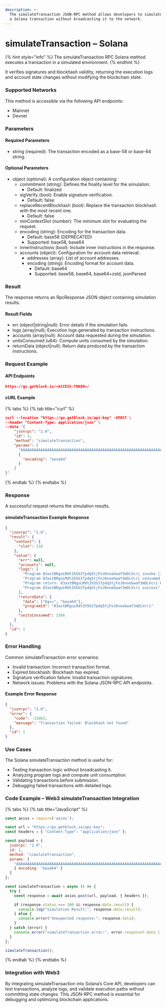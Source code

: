 ```yaml
---
description: >-
  The simulateTransaction JSON-RPC method allows developers to simulate sending
  a Solana transaction without broadcasting it to the network.
---
```


# simulateTransaction – Solana

{% hint style="info" %}
The simulateTransaction RPC Solana method executes a transaction in a simulated environment.&#x20;
{% endhint %}

It verifies signatures and blockhash validity, returning the execution logs and account state changes without modifying the blockchain state.

### Supported Networks

This method is accessible via the following API endpoints:

* Mainnet
* Devnet

### Parameters

#### Required Parameters

* string (required): The transaction encoded as a base-58 or base-64 string.

#### Optional Parameters

* object (optional): A configuration object containing:
  * commitment (string): Defines the finality level for the simulation.
    * Default: finalized
  * sigVerify (bool): Enable signature verification.
    * Default: false
  * replaceRecentBlockhash (bool): Replace the transaction blockhash with the most recent one.
    * Default: false
  * minContextSlot (number): The minimum slot for evaluating the request.
  * encoding (string): Encoding for the transaction data.
    * Default: base58 (DEPRECATED)
    * Supported: base58, base64
  * innerInstructions (bool): Include inner instructions in the response.
  * accounts (object): Configuration for account data retrieval:
    * addresses (array): List of account addresses.
    * encoding (string): Encoding format for account data.
      * Default: base64
      * Supported: base58, base64, base64+zstd, jsonParsed

### Result

The response returns an RpcResponse JSON object containing simulation results.

#### Result Fields

* err (object|string|null): Error details if the simulation fails.
* logs (array|null): Execution logs generated by transaction instructions.
* accounts (array|null): Account data requested during the simulation.
* unitsConsumed (u64): Compute units consumed by the simulation.
* returnData (object|null): Return data produced by the transaction instructions.

### Request Example

#### API Endpoints

```json
https://go.getblock.io/<ACCESS-TOKEN>/
```

#### cURL Example

{% tabs %}
{% tab title="curl" %}
```json
curl --location "https://go.getblock.io/api-key" -XPOST \
--header "Content-Type: application/json" \
--data '{
    "jsonrpc": "2.0",
    "id": 1,
    "method": "simulateTransaction",
    "params": [
      "AQAAAAAAAAAAAAAAAAAAAAAAAAAAAAAAAAAAAAAAAAAAAAAAAAAAAAAAAAAAAAAAAAAAAAAAAAAAAAAAAAAAAAABAAEDArczbMia1tLmq7zz4DinMNN0pJ1JtLdqIJPUw3YrGCzYAMHBsgN27lcgB6H2WQvFgyZuJYHa46puOQo9yQ8CVQbd9uHXZaGT2cvhRs7reawctIXtX1s3kTqM9YV+/wCp20C7Wj2aiuk5TReAXo+VTVg8QTHjs0UjNMMKCvpzZ+ABAgEBARU=",
      {
        "encoding": "base64"
      }
    ]
}'
```
{% endtab %}
{% endtabs %}

### Response

A successful request returns the simulation results.

#### simulateTransaction Example Response

```json
{
  "jsonrpc": "2.0",
  "result": {
    "context": {
      "slot": 218
    },
    "value": {
      "err": null,
      "accounts": null,
      "logs": [
        "Program 83astBRguLMdt2h5U1Tpdq5tjFoJ6noeGwaY3mDLVcri invoke [1]",
        "Program 83astBRguLMdt2h5U1Tpdq5tjFoJ6noeGwaY3mDLVcri consumed 2366 of 1400000 compute units",
        "Program return: 83astBRguLMdt2h5U1Tpdq5tjFoJ6noeGwaY3mDLVcri KgAAAAAAAAA=",
        "Program 83astBRguLMdt2h5U1Tpdq5tjFoJ6noeGwaY3mDLVcri success"
      ],
      "returnData": {
        "data": ["Kg==", "base64"],
        "programId": "83astBRguLMdt2h5U1Tpdq5tjFoJ6noeGwaY3mDLVcri"
      },
      "unitsConsumed": 2366
    }
  },
  "id": 1
}
```

### Error Handling

Common simulateTransaction error scenarios:

* Invalid transaction: Incorrect transaction format.
* Expired blockhash: Blockhash has expired.
* Signature verification failure: Invalid transaction signatures.
* Network issues: Problems with the Solana JSON-RPC API endpoints.

#### Example Error Response

```json
{
  "jsonrpc": "2.0",
  "error": {
    "code": -32003,
    "message": "Transaction failed: Blockhash not found"
  },
  "id": 1
}
```

### Use Cases

The Solana simulateTransaction method is useful for:

* Testing transaction logic without broadcasting it.
* Analyzing program logs and compute unit consumption.
* Validating transactions before submission.
* Debugging failed transactions with detailed logs.

### Code Example – Web3 simulateTransaction Integration

{% tabs %}
{% tab title="JavaScript" %}
```javascript
const axios = require('axios');

const url = "https://go.getblock.io/api-key";
const headers = { "Content-Type": "application/json" };

const payload = {
  jsonrpc: "2.0",
  id: 1,
  method: "simulateTransaction",
  params: [
    "AQAAAAAAAAAAAAAAAAAAAAAAAAAAAAAAAAAAAAAAAAAAAAAAAAAAAAAAAAAAAAAAAAAAAAAAAAAAAAAAAAAAAAABAAEDArczbMia1tLmq7zz4DinMNN0pJ1JtLdqIJPUw3YrGCzYAMHBsgN27lcgB6H2WQvFgyZuJYHa46puOQo9yQ8CVQbd9uHXZaGT2cvhRs7reawctIXtX1s3kTqM9YV+/wCp20C7Wj2aiuk5TReAXo+VTVg8QTHjs0UjNMMKCvpzZ+ABAgEBARU=",
    { encoding: "base64" }
  ]
};

const simulateTransaction = async () => {
  try {
    const response = await axios.post(url, payload, { headers });

    if (response.status === 200 && response.data.result) {
      console.log("Simulation Result:", response.data.result);
    } else {
      console.error("Unexpected response:", response.data);
    }
  } catch (error) {
    console.error("simulateTransaction error:", error.response?.data || error.message);
  }
};

simulateTransaction();

```
{% endtab %}
{% endtabs %}

### Integration with Web3

By integrating simulateTransaction into Solana’s Core API, developers can test transactions, analyze logs, and validate execution paths without committing state changes. This JSON-RPC method is essential for debugging and optimizing blockchain applications.
